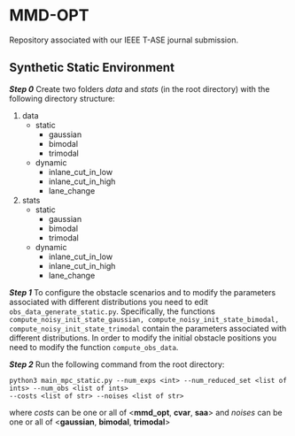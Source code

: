 # MMD-OPT

Repository associated with our IEEE T-ASE journal submission.

## Synthetic Static Environment
***Step 0*** Create two folders *data* and *stats* (in the root directory) with the following directory structure:
1. data
   - static
     - gaussian
     - bimodal
     - trimodal
   - dynamic
     - inlane_cut_in_low
     - inlane_cut_in_high
     - lane_change
2. stats
   - static
     - gaussian
     - bimodal
     - trimodal
   - dynamic
     - inlane_cut_in_low
     - inlane_cut_in_high
     - lane_change

***Step 1*** To configure the obstacle scenarios and to modify the parameters associated with different distributions you need to edit ```obs_data_generate_static.py```.
Specifically, the functions ```compute_noisy_init_state_gaussian, compute_noisy_init_state_bimodal, compute_noisy_init_state_trimodal``` contain the parameters associated with different distributions.
In order to modify the initial obstacle positions you need to modify the function ```compute_obs_data```.

***Step 2*** Run the following command from the root directory:
```
python3 main_mpc_static.py --num_exps <int> --num_reduced_set <list of ints> --num_obs <list of ints>
--costs <list of str> --noises <list of str>
```
where *costs* can be one or all of <**mmd_opt**, **cvar**, **saa**> and *noises* can be one or all of <**gaussian**, **bimodal**, **trimodal**>
